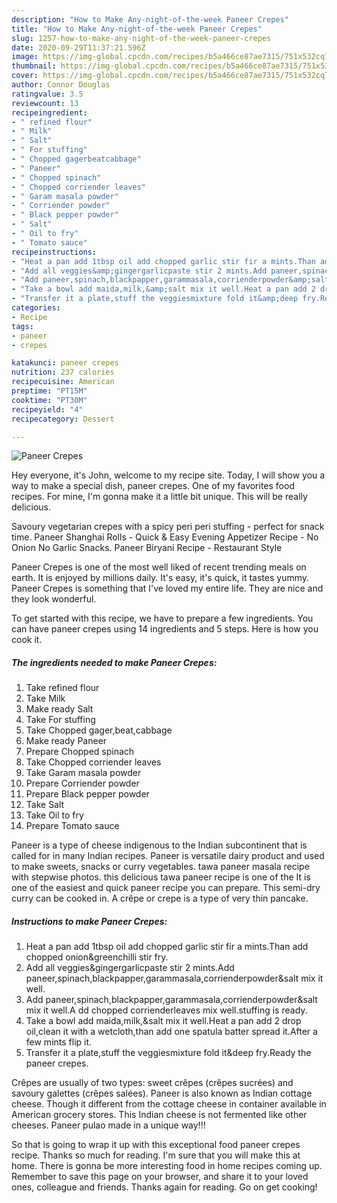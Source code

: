 ```yaml
---
description: "How to Make Any-night-of-the-week Paneer Crepes"
title: "How to Make Any-night-of-the-week Paneer Crepes"
slug: 1257-how-to-make-any-night-of-the-week-paneer-crepes
date: 2020-09-29T11:37:21.596Z
image: https://img-global.cpcdn.com/recipes/b5a466ce87ae7315/751x532cq70/paneer-crepes-recipe-main-photo.jpg
thumbnail: https://img-global.cpcdn.com/recipes/b5a466ce87ae7315/751x532cq70/paneer-crepes-recipe-main-photo.jpg
cover: https://img-global.cpcdn.com/recipes/b5a466ce87ae7315/751x532cq70/paneer-crepes-recipe-main-photo.jpg
author: Connor Douglas
ratingvalue: 3.5
reviewcount: 13
recipeingredient:
- " refined flour"
- " Milk"
- " Salt"
- " For stuffing"
- " Chopped gagerbeatcabbage"
- " Paneer"
- " Chopped spinach"
- " Chopped corriender leaves"
- " Garam masala powder"
- " Corriender powder"
- " Black pepper powder"
- " Salt"
- " Oil to fry"
- " Tomato sauce"
recipeinstructions:
- "Heat a pan add 1tbsp oil add chopped garlic stir fir a mints.Than add chopped onion&amp;greenchilli stir fry."
- "Add all veggies&amp;gingergarlicpaste stir 2 mints.Add paneer,spinach,blackpapper,garammasala,corrienderpowder&amp;salt mix it well."
- "Add paneer,spinach,blackpapper,garammasala,corrienderpowder&amp;salt mix it well.A dd chopped corrienderleaves mix well.stuffing is ready."
- "Take a bowl add maida,milk,&amp;salt mix it well.Heat a pan add 2 drop oil,clean it with a wetcloth,than add one spatula batter spread it.After a few mints flip it."
- "Transfer it a plate,stuff the veggiesmixture fold it&amp;deep fry.Ready the paneer crepes."
categories:
- Recipe
tags:
- paneer
- crepes

katakunci: paneer crepes 
nutrition: 237 calories
recipecuisine: American
preptime: "PT15M"
cooktime: "PT30M"
recipeyield: "4"
recipecategory: Dessert

---
```



![Paneer Crepes](https://img-global.cpcdn.com/recipes/b5a466ce87ae7315/751x532cq70/paneer-crepes-recipe-main-photo.jpg)

Hey everyone, it's John, welcome to my recipe site. Today, I will show you a way to make a special dish, paneer crepes. One of my favorites food recipes. For mine, I'm gonna make it a little bit unique. This will be really delicious.

Savoury vegetarian crepes with a spicy peri peri stuffing - perfect for snack time. Paneer Shanghai Rolls - Quick &amp; Easy Evening Appetizer Recipe - No Onion No Garlic Snacks. Paneer Biryani Recipe - Restaurant Style

Paneer Crepes is one of the most well liked of recent trending meals on earth. It is enjoyed by millions daily. It's easy, it's quick, it tastes yummy. Paneer Crepes is something that I've loved my entire life. They are nice and they look wonderful.


To get started with this recipe, we have to prepare a few ingredients. You can have paneer crepes using 14 ingredients and 5 steps. Here is how you cook it.

<!--inarticleads1-->

##### The ingredients needed to make Paneer Crepes:

1. Take  refined flour
1. Take  Milk
1. Make ready  Salt
1. Take  For stuffing
1. Take  Chopped gager,beat,cabbage
1. Make ready  Paneer
1. Prepare  Chopped spinach
1. Take  Chopped corriender leaves
1. Take  Garam masala powder
1. Prepare  Corriender powder
1. Prepare  Black pepper powder
1. Take  Salt
1. Take  Oil to fry
1. Prepare  Tomato sauce


Paneer is a type of cheese indigenous to the Indian subcontinent that is called for in many Indian recipes. Paneer is versatile dairy product and used to make sweets, snacks or curry vegetables. tawa paneer masala recipe with stepwise photos. this delicious tawa paneer recipe is one of the It is one of the easiest and quick paneer recipe you can prepare. This semi-dry curry can be cooked in. A crêpe or crepe is a type of very thin pancake. 

<!--inarticleads2-->

##### Instructions to make Paneer Crepes:

1. Heat a pan add 1tbsp oil add chopped garlic stir fir a mints.Than add chopped onion&amp;greenchilli stir fry.
1. Add all veggies&amp;gingergarlicpaste stir 2 mints.Add paneer,spinach,blackpapper,garammasala,corrienderpowder&amp;salt mix it well.
1. Add paneer,spinach,blackpapper,garammasala,corrienderpowder&amp;salt mix it well.A dd chopped corrienderleaves mix well.stuffing is ready.
1. Take a bowl add maida,milk,&amp;salt mix it well.Heat a pan add 2 drop oil,clean it with a wetcloth,than add one spatula batter spread it.After a few mints flip it.
1. Transfer it a plate,stuff the veggiesmixture fold it&amp;deep fry.Ready the paneer crepes.


Crêpes are usually of two types: sweet crêpes (crêpes sucrées) and savoury galettes (crêpes salées). Paneer is also known as Indian cottage cheese. Though it different from the cottage cheese in container available in American grocery stores. This Indian cheese is not fermented like other cheeses. Paneer pulao made in a unique way!!! 

So that is going to wrap it up with this exceptional food paneer crepes recipe. Thanks so much for reading. I'm sure that you will make this at home. There is gonna be more interesting food in home recipes coming up. Remember to save this page on your browser, and share it to your loved ones, colleague and friends. Thanks again for reading. Go on get cooking!
